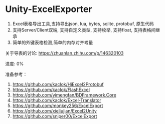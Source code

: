 # Unity-ExcelExporter

1. Excel表格导出工具,支持导出json, lua, bytes, sqlite, protobuf, 原生代码
2. 支持Server/Client双端, 支持自定义类型, 支持枚举, 支持float, 支持表格间继承
3. 简单的外键表格检测,简单的内存对齐考量

关于导表的讨论: https://zhuanlan.zhihu.com/p/146320103

进度: 0%

准备参考：   
1. https://github.com/kaclok/HiExcel2Protobuf    
2. https://github.com/kaclok/FlashExcel    
3. https://github.com/yimengfan/BDFramework.Core   
4. https://github.com/kaclok/Excel-Translator    
5. https://github.com/monkey256/ExcelExport    
6. https://github.com/xieliujian/Excel2Unity  
7. https://github.com/sniper00/ExcelExport
